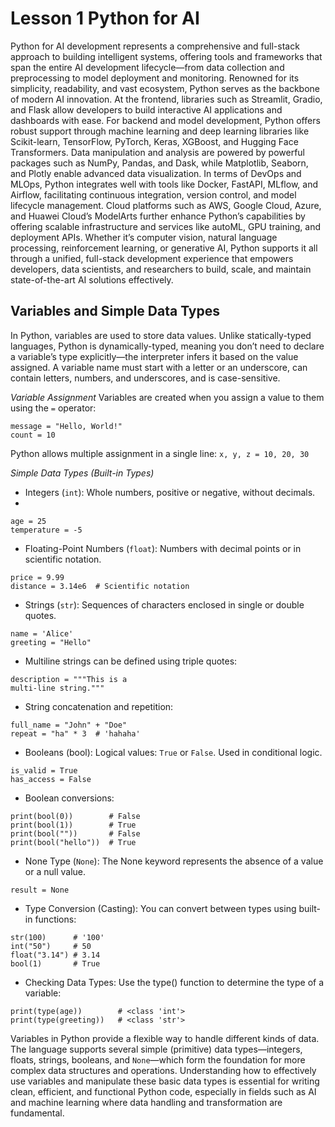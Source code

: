 # Lesson 1 Python for AI
Python for AI development represents a comprehensive and full-stack approach to building intelligent systems, offering tools and frameworks that span the entire AI development lifecycle—from data collection and preprocessing to model deployment and monitoring. Renowned for its simplicity, readability, and vast ecosystem, Python serves as the backbone of modern AI innovation. At the frontend, libraries such as Streamlit, Gradio, and Flask allow developers to build interactive AI applications and dashboards with ease. For backend and model development, Python offers robust support through machine learning and deep learning libraries like Scikit-learn, TensorFlow, PyTorch, Keras, XGBoost, and Hugging Face Transformers. Data manipulation and analysis are powered by powerful packages such as NumPy, Pandas, and Dask, while Matplotlib, Seaborn, and Plotly enable advanced data visualization. In terms of DevOps and MLOps, Python integrates well with tools like Docker, FastAPI, MLflow, and Airflow, facilitating continuous integration, version control, and model lifecycle management. Cloud platforms such as AWS, Google Cloud, Azure, and Huawei Cloud’s ModelArts further enhance Python’s capabilities by offering scalable infrastructure and services like autoML, GPU training, and deployment APIs. Whether it’s computer vision, natural language processing, reinforcement learning, or generative AI, Python supports it all through a unified, full-stack development experience that empowers developers, data scientists, and researchers to build, scale, and maintain state-of-the-art AI solutions effectively.

## Variables and Simple Data Types
In Python, variables are used to store data values. Unlike statically-typed languages, Python is dynamically-typed, meaning you don’t need to declare a variable’s type explicitly—the interpreter infers it based on the value assigned. A variable name must start with a letter or an underscore, can contain letters, numbers, and underscores, and is case-sensitive.

*Variable Assignment*
Variables are created when you assign a value to them using the ```=``` operator:

```
message = "Hello, World!"
count = 10
```
Python allows multiple assignment in a single line: ```x, y, z = 10, 20, 30 ```

*Simple Data Types (Built-in Types)*

- Integers (```int```): Whole numbers, positive or negative, without decimals.
- 
```
age = 25
temperature = -5
```
- Floating-Point Numbers (```float```): Numbers with decimal points or in scientific notation.

```
price = 9.99
distance = 3.14e6  # Scientific notation
```

- Strings (```str```): Sequences of characters enclosed in single or double quotes.

```
name = 'Alice'
greeting = "Hello"
```

- Multiline strings can be defined using triple quotes:
```
description = """This is a
multi-line string."""
```

- String concatenation and repetition:
```
full_name = "John" + "Doe"
repeat = "ha" * 3  # 'hahaha'
```

- Booleans (bool): Logical values: ```True``` or ```False```. Used in conditional logic.
```
is_valid = True
has_access = False
```

- Boolean conversions:
```
print(bool(0))        # False
print(bool(1))        # True
print(bool(""))       # False
print(bool("hello"))  # True
```
- None Type (```None```): The None keyword represents the absence of a value or a null value.
```
result = None
```

- Type Conversion (Casting): You can convert between types using built-in functions:
```
str(100)      # '100'
int("50")     # 50
float("3.14") # 3.14
bool(1)       # True
```
- Checking Data Types: Use the type() function to determine the type of a variable:
```
print(type(age))        # <class 'int'>
print(type(greeting))   # <class 'str'>
```

Variables in Python provide a flexible way to handle different kinds of data. The language supports several simple (primitive) data types—integers, floats, strings, booleans, and ```None```—which form the foundation for more complex data structures and operations. Understanding how to effectively use variables and manipulate these basic data types is essential for writing clean, efficient, and functional Python code, especially in fields such as AI and machine learning where data handling and transformation are fundamental.
